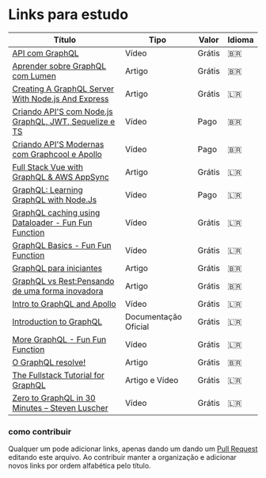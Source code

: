 # Links para estudo

 Título | Tipo | Valor | Idioma
------- | ------ | ---- | ------
[API com GraphQL](https://www.youtube.com/watch?v=0WWuJaNSFgk&feature=youtu.be) | Vídeo | Grátis | 🇧🇷
[Aprender sobre GraphQL com Lumen](https://github.com/wouerner/aprender-graphql-lumen)  | Artigo | Grátis | 🇧🇷
[Creating A GraphQL Server With Node.js And Express](https://medium.com/codingthesmartway-com-blog/creating-a-graphql-server-with-node-js-and-express-f6dddc5320e1) | Artigo | Grátis | 🇱🇷
[Criando API'S com Node.js GraphQL, JWT, Sequelize e TS](https://www.udemy.com/criando-apis-com-nodejs-graphql-jwt-e-sequelize) | Vídeo | Pago | 🇧🇷
[Criando API'S Modernas com Graphcool e Apollo](https://www.treinaweb.com.br/curso/graphql-criando-apis-modernas-com-graphcool-e-apollo) | Vídeo | Pago | 🇧🇷
[Full Stack Vue with GraphQL & AWS AppSync](https://hackernoon.com/full-stack-vue-with-graphql-aws-appsync-adc5af474dc9) | Artigo | Grátis | 🇱🇷
[GraphQL: Learning GraphQL with Node.Js](https://www.udemy.com/learning-graphql-with-nodejs/) | Vídeo | Pago | 🇱🇷
[GraphQL caching using Dataloader - Fun Fun Function](https://youtu.be/--AguZ20lLA) | Vídeo | Grátis | 🇱🇷
[GraphQL Basics - Fun Fun Function](https://youtu.be/lAJWHHUz8_8) | Vídeo | Grátis | 🇱🇷
[GraphQL para iniciantes](https://medium.com/trainingcenter/graphql-para-iniciantes-a4cbe6c3da5d) | Artigo | Grátis | 🇧🇷
[GraphQL vs Rest:Pensando de uma forma inovadora](https://medium.com/@juliocesar_44438/graphql-vs-rest-pensando-de-uma-forma-inovadora-a89c0d514a0d) | Artigo | Grátis | 🇧🇷
[Intro to GraphQL and Apollo](https://www.udemy.com/introduction-to-graphql-and-apollo-building-modern-apis/) | Vídeo | Grátis | 🇱🇷
[Introduction to GraphQL](https://graphql.org/learn/) | Documentação Oficial | Grátis | 🇱🇷
[More GraphQL - Fun Fun Function](https://youtu.be/RMtq0RCLuzs) | Vídeo | Grátis | 🇱🇷
[O GraphQL resolve!](https://medium.com/@zerocowl/graphql-resolve-pt1-72697a655917) | Artigo | Grátis | 🇧🇷
[The Fullstack Tutorial for GraphQL](https://www.howtographql.com/) | Artigo e Vídeo | Grátis | 🇱🇷
[Zero to GraphQL in 30 Minutes – Steven Luscher](https://www.youtube.com/watch?v=UBGzsb2UkeY) | Vídeo | Grátis | 🇱🇷




### como contribuir
Qualquer um pode adicionar links, apenas dando um dando um [Pull Request](https://blog.da2k.com.br/2015/02/04/git-e-github-do-clone-ao-pull-request/) editando este arquivo. Ao contribuir manter a organização e adicionar novos links por ordem alfabética pelo título.
